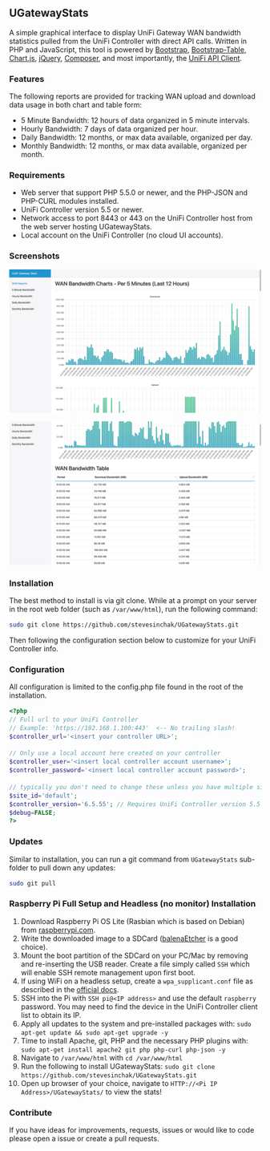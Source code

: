 ## UGatewayStats

A simple graphical interface to display UniFi Gateway WAN bandwidth statistics pulled from the UniFi Controller with direct API calls. Written in PHP and JavaScript, this tool is powered by [Bootstrap](https://getbootstrap.com/), [Bootstrap-Table](https://bootstrap-table.com/), [Chart.js](https://www.chartjs.org/), [jQuery](https://jquery.com/), [Composer](https://getcomposer.org/), and most importantly, the [UniFi API Client](https://github.com/Art-of-WiFi/UniFi-API-client).

### Features

The following reports are provided for tracking WAN upload and download data usage in both chart and table form:

- 5 Minute Bandwidth: 12 hours of data organized in 5 minute intervals. 
- Hourly Bandwidth: 7 days of data organized per hour. 
- Daily Bandwidth: 12 months, or max data available, organized per day. 
- Monthly Bandwidth: 12 months, or max data available, organized per month. 

### Requirements

- Web server that support PHP 5.5.0 or newer, and the PHP-JSON and PHP-CURL modules installed. 
- UniFi Controller version 5.5 or newer.
- Network access to port 8443 or 443 on the UniFi Controller host from the web server hosting UGatewayStats. 
- Local account on the UniFi Controller (no cloud UI accounts). 

### Screenshots

![Screenshot 1](https://raw.githubusercontent.com/stevesinchak/UGatewayStats/main/Screenshot1.jpg)

![Screenshot 2](https://raw.githubusercontent.com/stevesinchak/UGatewayStats/main/Screenshot2.jpg)

### Installation 

The best method to install is via git clone.  While at a prompt on your server in the root web folder (such as `/var/www/html`), run the following command:

```bash
sudo git clone https://github.com/stevesinchak/UGatewayStats.git
```
Then following the configuration section below to customize for your UniFi Controller info. 

### Configuration

All configuration is limited to the config.php file found in the root of the installation. 

```php
<?php
// Full url to your UniFi Controller
// Example: 'https://192.168.1.100:443'  <-- No trailing slash!
$controller_url='<insert your controller URL>';

// Only use a local account here created on your controller
$controller_user='<insert local controller account username>';
$controller_password='<insert local controller account password>';

// typically you don't need to change these unless you have multiple sites
$site_id='default';
$controller_version='6.5.55'; // Requires UniFi Controller version 5.5 or newer
$debug=FALSE;
?>
```

### Updates

Similar to installation, you can run a git command from `UGatewayStats` sub-folder to pull down any updates:

```bash
sudo git pull
```

### Raspberry Pi Full Setup and Headless (no monitor) Installation
1. Download Raspberry Pi OS Lite (Rasbian which is based on Debian) from [raspberrypi.com](https://www.raspberrypi.com/software/operating-systems/).
2. Write the downloaded image to a SDCard ([balenaEtcher](https://www.balena.io/etcher/) is a good choice).
3. Mount the boot partition of the SDCard on your PC/Mac by removing and re-inserting the USB reader.  Create a file simply called `SSH` which will enable SSH remote management upon first boot. 
4. If using WiFi on a headless setup, create a `wpa_supplicant.conf` file as described in the [official docs](https://www.raspberrypi.com/documentation/computers/configuration.html#configuring-networking31). 
5. SSH into the Pi with `SSH pi@<IP address>` and use the default `raspberry` password. You may need to find the device in the UniFi Controller client list to obtain its IP. 
6. Apply all updates to the system and pre-installed packages with: `sudo apt-get update && sudo apt-get upgrade -y`
7. Time to install Apache, git, PHP and the necessary PHP plugins with: `sudo apt-get install apache2 git php php-curl php-json -y`
8. Navigate to `/var/www/html` with `cd /var/www/html`
9. Run the following to install UGatewayStats: `sudo git clone https://github.com/stevesinchak/UGatewayStats.git`
10. Open up browser of your choice, navigate to `HTTP://<Pi IP Address>/UGatewayStats/` to view the stats!

### Contribute

If you have ideas for improvements, requests, issues or would like to code please open a issue or create a pull requests. 